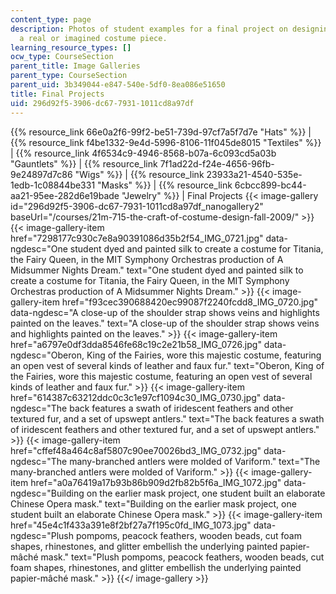 ```yaml
---
content_type: page
description: Photos of student examples for a final project on designing and crafting
  a real or imagined costume piece.
learning_resource_types: []
ocw_type: CourseSection
parent_title: Image Galleries
parent_type: CourseSection
parent_uid: 3b349044-e847-540e-5df0-8ea086e51650
title: Final Projects
uid: 296d92f5-3906-dc67-7931-1011cd8a97df
---
```


{{% resource_link 66e0a2f6-99f2-be51-739d-97cf7a5f7d7e "Hats" %}} | {{% resource_link f4be1332-9e4d-5996-8106-11f045de8015 "Textiles" %}} | {{% resource_link 4f6534c9-4946-8568-b07a-6c093cd5a03b "Gauntlets" %}} | {{% resource_link 7f1ad22d-f24e-4656-96fb-9e24897d7c86 "Wigs" %}} | {{% resource_link 23933a21-4540-535e-1edb-1c08844be331 "Masks" %}} | {{% resource_link 6cbcc899-bc44-aa21-95ee-282d6e19bade "Jewelry" %}} | Final Projects
{{< image-gallery id="296d92f5-3906-dc67-7931-1011cd8a97df_nanogallery2" baseUrl="/courses/21m-715-the-craft-of-costume-design-fall-2009/" >}}
{{< image-gallery-item href="7298177c930c7e8a90391086d35b2f54_IMG_0721.jpg" data-ngdesc="One student dyed and painted silk to create a costume for Titania, the Fairy Queen, in the MIT Symphony Orchestras production of A Midsummer Nights Dream." text="One student dyed and painted silk to create a costume for Titania, the Fairy Queen, in the MIT Symphony Orchestras production of A Midsummer Nights Dream." >}}
{{< image-gallery-item href="f93cec390688420ec99087f2240fcdd8_IMG_0720.jpg" data-ngdesc="A close-up of the shoulder strap shows veins and highlights painted on the leaves." text="A close-up of the shoulder strap shows veins and highlights painted on the leaves." >}}
{{< image-gallery-item href="a6797e0df3dda8546fe68c19c2e21b58_IMG_0726.jpg" data-ngdesc="Oberon, King of the Fairies, wore this majestic costume, featuring an open vest of several kinds of leather and faux fur." text="Oberon, King of the Fairies, wore this majestic costume, featuring an open vest of several kinds of leather and faux fur." >}}
{{< image-gallery-item href="614387c63212ddc0c3c1e97cf1094c30_IMG_0730.jpg" data-ngdesc="The back features a swath of iridescent feathers and other textured fur, and a set of upswept antlers." text="The back features a swath of iridescent feathers and other textured fur, and a set of upswept antlers." >}}
{{< image-gallery-item href="cffef48a464c8af5807c90ee70026bd3_IMG_0732.jpg" data-ngdesc="The many-branched antlers were molded of Variform." text="The many-branched antlers were molded of Variform." >}}
{{< image-gallery-item href="a0a76419a17b93b86b909d2fb82b5f6a_IMG_1072.jpg" data-ngdesc="Building on the earlier mask project, one student built an elaborate Chinese Opera mask." text="Building on the earlier mask project, one student built an elaborate Chinese Opera mask." >}}
{{< image-gallery-item href="45e4c1f433a391e8f2bf27a7f195c0fd_IMG_1073.jpg" data-ngdesc="Plush pompoms, peacock feathers, wooden beads, cut foam shapes, rhinestones, and glitter embellish the underlying painted papier-mâché mask." text="Plush pompoms, peacock feathers, wooden beads, cut foam shapes, rhinestones, and glitter embellish the underlying painted papier-mâché mask." >}}
{{</ image-gallery >}}